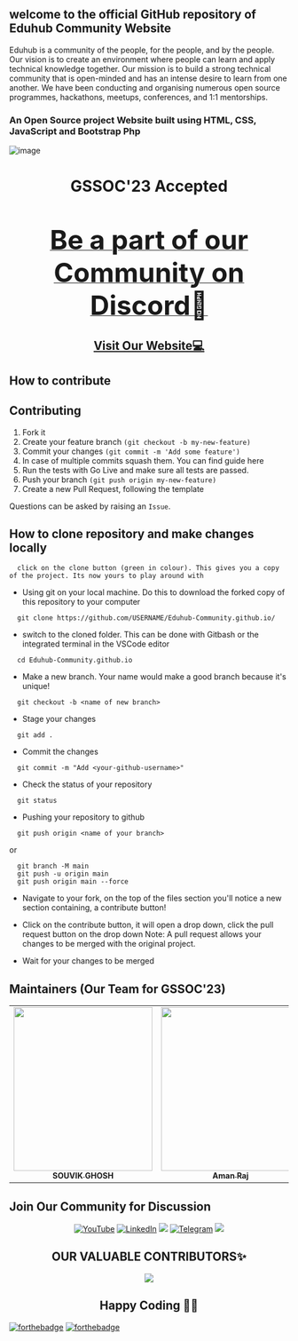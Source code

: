 
## welcome to the official GitHub repository of Eduhub Community Website
 Eduhub is a community of the people, for the people, and by the people. Our vision is to create an environment where people can learn and apply technical knowledge together. Our mission is to build a strong technical community that is open-minded and has an intense desire to learn from one another. We have been conducting and organising numerous open source programmes, hackathons, meetups, conferences, and 1:1 mentorships.

### An Open Source project Website built using HTML, CSS, JavaScript and Bootstrap Php 

![image](https://eduhubcommunity.tech/assets/img/Eduhub%20Logo%20(2).png)

<h1 align="center">GSSOC'23 Accepted </h1>
<br>
<p align="center">
<b><a href="https://discord.com/invite/b3ZJfH9eeN" target="_blank">
<font size="67"> Be a part of our Community on Discord🚀</font>
</a>
</b>
</p>
<h2 align="center">
<a href="http://eduhubcommunity.tech/" target="_blank">Visit Our Website💻</a>
</h2>

## How to contribute
## Contributing
1. Fork it
2. Create your feature branch `(git checkout -b my-new-feature)`
3. Commit your changes `(git commit -m 'Add some feature')`
4. In case of multiple commits squash them. You can find guide here
4. Run the tests with Go Live and make sure all tests are passed.
5. Push your branch `(git push origin my-new-feature)`
6. Create a new Pull Request, following the template

Questions can be asked by raising an `Issue`.

## How to clone repository and make changes locally

```
  click on the clone button (green in colour). This gives you a copy of the project. Its now yours to play around with
```

- Using git on your local machine. Do this to download the forked copy of this repository to your computer

```
  git clone https://github.com/USERNAME/Eduhub-Community.github.io/
```

- switch to the cloned folder. This can be done with Gitbash or the integrated terminal in the VSCode editor

```
  cd Eduhub-Community.github.io
```

- Make a new branch. Your name would make a good branch because it's unique!

```
  git checkout -b <name of new branch>
```

- Stage your changes

```
  git add .
```

- Commit the changes

```
  git commit -m "Add <your-github-username>"
```

- Check the status of your repository

```
  git status
```

- Pushing your repository to github

```
  git push origin <name of your branch>
```

or

```
  git branch -M main
  git push -u origin main
  git push origin main --force
```

- Navigate to your fork, on the top of the files section you'll notice a new section containing, a contribute button!
- Click on the contribute button, it will open a drop down, click the pull request button on the drop down
  Note: A pull request allows your changes to be merged with the original project.

- Wait for your changes to be merged

## Maintainers (Our Team for GSSOC'23)

<table>
<tr>
    <td align="center" style="word-wrap: break-word; width: 50; height: 50">
        <a href=https://github.com/souvikg544/>
            <img src="https://media.licdn.com/dms/image/D4D03AQH61lX3UvuDSg/profile-displayphoto-shrink_800_800/0/1679553457608?e=1691020800&v=beta&t=Bw9dKc2LSy60Au_G5Uhbf7BRGzF5bFJNVF54vb0mYV8" width=250px height=295px
                 <br />
            <sub style="font-size:14px"><b>SOUVIK GHOSH</b></sub>
        </a>
        </td>
        <td align="center" style="word-wrap: break-word; width: 200.0; height: 200.0">
        <a href=https://github.com/AshAman999>
           <img src="https://media.licdn.com/dms/image/C4E03AQE6p0QwBpHLOQ/profile-displayphoto-shrink_800_800/0/1642423321172?e=1691020800&v=beta&t=hgsBqad04ucYxrEq7AkVfyJwRmbJCgFzguNCOwDwBTA" width=250px height=295px />
            <br />
            <sub style="font-size:14px"><b>Aman Raj</b></sub>
        </a>  
    </td>
   </table>
   
   
## Join Our Community for Discussion

<div align="center">

<a  href="https://www.youtube.com/channel/UCPpG3qqMH_0QDvSzHyjjZJQ" target="_blank"><img alt="YouTube" src="https://img.shields.io/badge/Youtube-%23FF0000.svg?style=for-the-badge&logo=YouTube&logoColor=white" /></a>
<a  href="https://www.linkedin.com/company/eduhub-community" target="_blank"><img alt="LinkedIn" src="https://img.shields.io/badge/linkedin%20-%230077B5.svg?&style=for-the-badge&logo=linkedin&logoColor=white" /></a>
[<img src = "https://img.shields.io/badge/instagram-%23E4405F.svg?&style=for-the-badge&logo=instagram&logoColor=white">](https://instagram.com/eduhub_community)
<a  href="https://t.me/joinchat/0Y0nT-yXjGxmM2Vl"><img alt=" Telegram" src="https://img.shields.io/badge/Telegram-2CA5E0?style=for-the-badge&logo=telegram&logoColor=white"></a>
[<img src = "https://img.shields.io/badge/discord-%23E4405F.svg?&style=for-the-badge&logo=discord&logoColor=white">](https://discord.com/invite/b3ZJfH9eeN)

</div>


<h2 align=center> OUR VALUABLE CONTRIBUTORS✨ </h2>
<p align="center">
  
<a href="https://github.com/Eduhub-Community/Eduhub-Community.github.io/graphs/contributors">
  <img src="https://contrib.rocks/image?repo=Eduhub-Community/Eduhub-Community.github.io" />
</a>

<h2 align=center>Happy Coding 👨‍💻 </h2>
</p>

[![forthebadge](https://forthebadge.com/images/badges/built-with-love.svg)](https://forthebadge.com)
[![forthebadge](https://forthebadge.com/images/badges/built-by-developers.svg)](https://forthebadge.com)

